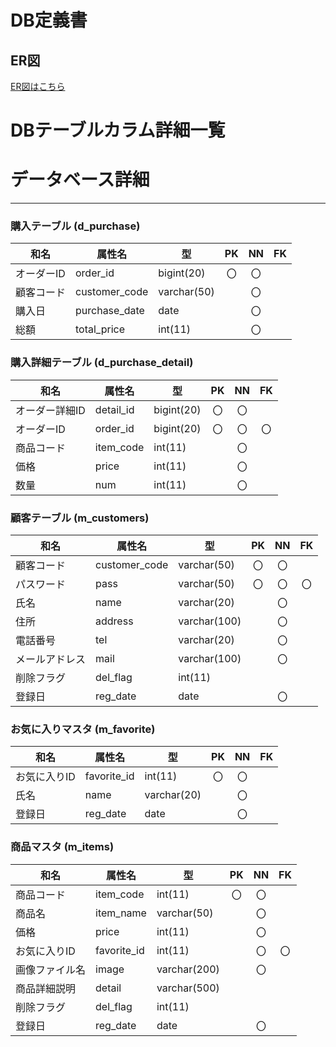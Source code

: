 # DB定義書
## ER図
[ER図はこちら](https://github.com/Aso2001174/2021sys-design/blob/main/Rainbows/db/ER%E5%9B%B3.md "ER図はこちら")

# DBテーブルカラム詳細一覧

# データベース詳細

*****
### 購入テーブル (d_purchase)
|和名|属性名|型|PK|NN|FK|
|---|---|---|:---:|:---:|:---:|
|オーダーID|order_id|bigint(20)|〇|〇||
|顧客コード|customer_code|varchar(50)||〇||
|購入日|purchase_date|date||〇||
|総額|total_price|int(11)||〇||

### 購入詳細テーブル (d_purchase_detail)
|和名|属性名|型|PK|NN|FK|
|---|---|---|:---:|:---:|:---:|
|オーダー詳細ID|detail_id|bigint(20)|〇|〇||
|オーダーID|order_id|bigint(20)|〇|〇|〇|
|商品コード|item_code|int(11)||〇||
|価格|price|int(11)||〇||
|数量|num|int(11)||〇||

### 顧客テーブル (m_customers)
|和名|属性名|型|PK|NN|FK|
|---|---|---|:---:|:---:|:---:|
|顧客コード|customer_code|varchar(50)|〇|〇||
|パスワード|pass|varchar(50)|〇|〇|〇|
|氏名|name|varchar(20)||〇||
|住所|address|varchar(100)||〇||
|電話番号|tel|varchar(20)||〇||
|メールアドレス|mail|varchar(100)||〇||
|削除フラグ|del_flag|int(11)||||
|登録日|reg_date|date||〇||

### お気に入りマスタ (m_favorite)
|和名|属性名|型|PK|NN|FK|
|---|---|---|:---:|:---:|:---:|
|お気に入りID|favorite_id|int(11)|〇|〇||
|氏名|name|varchar(20)||〇||
|登録日|reg_date|date||〇||

### 商品マスタ (m_items)
|和名|属性名|型|PK|NN|FK|
|---|---|---|:---:|:---:|:---:|
|商品コード|item_code|int(11)|〇|〇||
|商品名|item_name|varchar(50)||〇||
|価格|price|int(11)||〇||
|お気に入りID|favorite_id|int(11)||〇|〇|
|画像ファイル名|image|varchar(200)||〇||
|商品詳細説明|detail|varchar(500)||||
|削除フラグ|del_flag|int(11)||||
|登録日|reg_date|date||〇||
